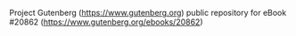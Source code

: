 Project Gutenberg (https://www.gutenberg.org) public repository for eBook #20862 (https://www.gutenberg.org/ebooks/20862)
